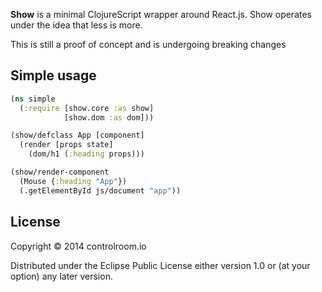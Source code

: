 **Show** is a minimal ClojureScript wrapper around React.js. Show operates under
the idea that less is more.

This is still a proof of concept and is undergoing breaking changes

## Simple usage

```clojure
(ns simple
  (:require [show.core :as show]
            [show.dom :as dom]))

(show/defclass App [component]
  (render [props state]
    (dom/h1 (:heading props)))

(show/render-component
  (Mouse {:heading "App"})
  (.getElementById js/document "app"))
```

## License

Copyright © 2014 controlroom.io

Distributed under the Eclipse Public License either version 1.0 or (at
your option) any later version.
